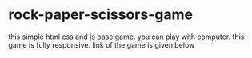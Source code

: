 # rock-paper-scissors-game
this simple html css and js base game. you can play with computer.
this game is fully responsive. link of the game is given below

